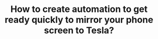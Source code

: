 ---
title: How to create automation to get ready quickly to mirror your phone screen to Tesla?
name: How to create automation to get ready quickly to mirror your phone screen to Tesla?
link: https://www.youtube.com/embed/1BsxD9QPwvg
categories: video
---